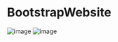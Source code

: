 # BootstrapWebsite

![image](https://github.com/user-attachments/assets/dcf8fd28-68b5-4720-b2c4-5b643b8656af)
![image](https://github.com/user-attachments/assets/e936fb10-e222-4d9e-ba47-0dc27e43e4b2)
